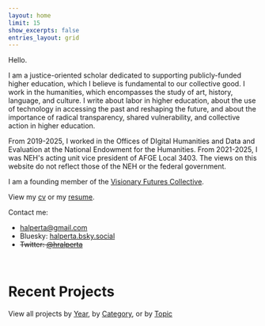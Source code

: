 ```yaml
---
layout: home
limit: 15
show_excerpts: false
entries_layout: grid
---
```


Hello. 

I am a justice-oriented scholar dedicated to supporting publicly-funded higher education, which I believe is fundamental to our collective good. I work in the humanities, which encompasses the study of art, history, language, and culture. I write about labor in higher education, about the use of technology in accessing the past and reshaping the future, and about the importance of radical transparency, shared vulnerability, and collective action in higher education.

From 2019-2025, I worked in the Offices of DIgital Humanities and Data and Evaluation at the National Endowment for the Humanities. From 2021-2025, I was NEH's acting unit vice president of AFGE Local 3403. The views on this website do not reflect those of the NEH or the federal government.

I am a founding member of the [Visionary Futures Collective](https://visionary-futures-collective.github.io/). 

View my [cv](/pdf/halperta_cv.pdf) or my [resume](/pdf/halperta_resume.pdf).

Contact me: 
- halperta@gmail.com
- Bluesky: [halperta.bsky.social](https://bsky.app/profile/halperta.bsky.social)
- <del>Twitter: [@hralperta](https://twitter.com/hralperta/) </del>
<br>

# Recent Projects
View all projects by [Year](/projects/), by [Category](/categories/), or by [Topic](/tags/)
<br>
